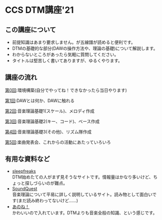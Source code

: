 # CCS DTM講座'21
## この講座について
* 前提知識はあまり要求しません。が五線譜が読めると便利です。
* DTMの基礎的な部分(DAWの操作方法や、理論の基礎)について解説します。
* わからないところがあったら気軽に質問してください。
* タイトルは堅苦しく書いてありますが、ゆるくやります。
## 講座の流れ

[第0回](./articles/0.html):環境構築(自分でやってね！できなかったら当日やります)

[第1回](./articles/1.html):DAWとは何か、DAWに触れる

[第2回](./articles/2.html):音楽理論基礎1(スケール)、メロディ作成

[第3回](./articles/3.html):音楽理論基礎2(キー、コード)、ベース作成

[第4回](./articles/4.html):音楽理論基礎3(その他)、リズム隊作成

[第5回](./articles/5.html):楽曲発表会、これからの活動にあたっていろいろ

## 有用な資料など
* [sleepfreaks](https://sleepfreaks-dtm.com)  
DTM始めたての人がまず見そうなサイトです。情報量はかなり多いけど、ちょっと探しづらいのが難点。
* [SoundQuest](https://soundquest.jp/quest/)  
音楽理論について平易に詳しく説明しているサイト。読み物として面白いです(まだ読み終わってないけど……)
* [あのね！](https://p.eagate.573.jp/game/bemani/hinabita/p/bittersweets/special/talk_1.html?n=1)  
かわいいので入れています。DTMよりも音楽全般の知識、という感じです。